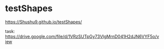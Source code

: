# testShapes
https://Shushu9.github.io/testShapes/

task: https://drive.google.com/file/d/1VRzSUTpGy73VlgMrnD041H2dJN6VYF5o/view